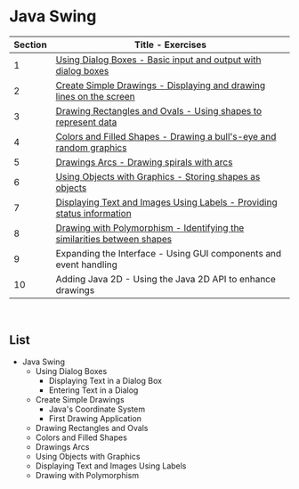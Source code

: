 # **Java Swing**

| Section | Title - Exercises | 
| ------- | ----- |
| 1 | [Using Dialog Boxes - Basic input and output with dialog boxes](/code/markdown/java_swing/section01.md) |
| 2 | [Create Simple Drawings - Displaying and drawing lines on the screen](/code/markdown/java_swing/section02.md)|
| 3 | [Drawing Rectangles and Ovals - Using shapes to represent data](/code/markdown/java_swing/section03.md) |
| 4 | [Colors and Filled Shapes - Drawing a bull's-eye and random graphics](/code/markdown/java_swing/section04.md) |
| 5 | [Drawings Arcs - Drawing spirals with arcs](/code/markdown/java_swing/section05.md) |
| 6 | [Using Objects with Graphics - Storing shapes as objects](/code/markdown/java_swing/section06.md) |
| 7 | [Displaying Text and Images Using Labels - Providing status information](/code/markdown/java_swing/section07.md) |
| 8 | [Drawing with Polymorphism - Identifying the similarities between shapes](/code/markdown/java_swing/section08.md) |
| 9 | Expanding the Interface - Using GUI components and event handling |
| 10 | Adding Java 2D - Using the Java 2D API to enhance drawings |

<br>

## **List**
+ Java Swing
    + Using Dialog Boxes
        + Displaying Text in a Dialog Box
        + Entering Text in a Dialog
    + Create Simple Drawings
        + Java's Coordinate System
        + First Drawing Application
    + Drawing Rectangles and Ovals
    + Colors and Filled Shapes
    + Drawings Arcs
    + Using Objects with Graphics
    + Displaying Text and Images Using Labels
    + Drawing with Polymorphism


